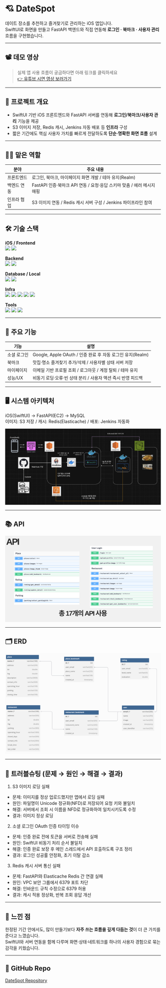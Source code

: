 # 💘 DateSpot
데이트 장소를 추천하고 즐겨찾기로 관리하는 iOS 앱입니다.  
SwiftUI로 화면을 만들고 FastAPI 백엔드와 직접 연동해 **로그인 · 북마크 · 사용자 관리** 흐름을 구현했습니다.  

---

## 📽️ 데모 영상
> 실제 앱 사용 흐름이 궁금하다면 아래 링크를 클릭하세요  
[👉 유튜브 시연 영상 보러가기](https://www.youtube.com/watch?v=HX3CKYLh1qs)

---

## 🧩 프로젝트 개요
- SwiftUI 기반 iOS 프론트엔드와 FastAPI 서버를 연동해 **로그인/북마크/사용자 관리** 기능을 제공
- S3 이미지 저장, Redis 캐시, Jenkins 자동 배포 등 **인프라** 구성
- 짧은 기간에도 핵심 사용자 가치를 빠르게 전달하도록 **단순·명확한 화면 흐름** 설계

---

## 👨‍💻 맡은 역할

| 분야 | 주요 내용 |
|---|---|
| 프론트엔드 | 로그인, 북마크, 마이페이지 화면 개발 / 테마 유지(Realm) |
| 백엔드 연동 | FastAPI 인증·북마크 API 연동 / 요청·응답 스키마 맞춤 / 에러 메시지 매핑 |
| 인프라 협업 | S3 이미지 연동 / Redis 캐시 서버 구성 / Jenkins 파이프라인 참여 |

---

## 🛠 기술 스택

**iOS / Frontend**  
<img src="https://img.shields.io/badge/Swift-F05138?style=for-the-badge&logo=swift&logoColor=white" height="28"/>
<img src="https://img.shields.io/badge/SwiftUI-0A84FF?style=for-the-badge" height="28"/>

**Backend**  
<img src="https://img.shields.io/badge/FastAPI-009688?style=for-the-badge&logo=fastapi&logoColor=white" height="28"/>
<img src="https://img.shields.io/badge/Python-3776AB?style=for-the-badge&logo=python&logoColor=white" height="28"/>

**Database / Local**  
<img src="https://img.shields.io/badge/MySQL-4479A1?style=for-the-badge&logo=mysql&logoColor=white" height="28"/>
<img src="https://img.shields.io/badge/Realm-39477F?style=for-the-badge" height="28"/>

**Infra**  
<img src="https://img.shields.io/badge/AWS%20EC2-FF9900?style=for-the-badge&logo=amazonaws&logoColor=white" height="28"/>
<img src="https://img.shields.io/badge/AWS%20S3-569A31?style=for-the-badge&logo=amazons3&logoColor=white" height="28"/>
<img src="https://img.shields.io/badge/Redis-DC382D?style=for-the-badge&logo=redis&logoColor=white" height="28"/>
<img src="https://img.shields.io/badge/Docker-2496ED?style=for-the-badge&logo=docker&logoColor=white" height="28"/>
<img src="https://img.shields.io/badge/Jenkins-D24939?style=for-the-badge&logo=jenkins&logoColor=white" height="28"/>

**Tools**  
<img src="https://img.shields.io/badge/Xcode-147EFB?style=for-the-badge&logo=xcode&logoColor=white" height="28"/>
<img src="https://img.shields.io/badge/GitHub-181717?style=for-the-badge&logo=github&logoColor=white" height="28"/>
<img src="https://img.shields.io/badge/Figma-F24E1E?style=for-the-badge&logo=figma&logoColor=white" height="28"/>

---

## 🌟 주요 기능

| 기능 | 설명 |
|---|---|
| 소셜 로그인 | Google, Apple OAuth / 인증 완료 후 자동 로그인 유지(Realm) |
| 북마크 | 맛집·명소 즐겨찾기 추가/삭제 / 사용자별 상태 서버 저장 |
| 마이페이지 | 이메일 기반 프로필 조회 / 로그아웃 / 계정 탈퇴 / 테마 유지 |
| 성능/UX | 비동기 로딩·오류·빈 상태 분리 / 사용자 액션 즉시 반영 피드백 |

---

## 🖥️ 시스템 아키텍처
iOS(SwiftUI) → FastAPI(EC2) → MySQL  
이미지: S3 저장 / 캐시: Redis(Elasticache) / 배포: Jenkins 자동화

![시스템 아키텍처](./assets/datespot_architecture.png)

---

## 📚 API
![API](./assets/datespot_api.png)

---

## 🗂 ERD
![ERD](./assets/datespot_erd.png)

---

## 🧠 트러블슈팅 (문제 → 원인 → 해결 → 결과)

1) S3 이미지 로딩 실패  
- 문제: 이미지를 정상 업로드했지만 앱에서 로딩 실패  
- 원인: 파일명이 Unicode 정규화(NFD)로 저장되어 요청 키와 불일치  
- 해결: 서버에서 조회 시 이름을 NFD로 정규화하여 일치시키도록 수정  
- 결과: 이미지 정상 로딩

2) 소셜 로그인 OAuth 인증 타이밍 이슈  
- 문제: 인증 완료 전에 토큰을 서버로 전송해 실패  
- 원인: SwiftUI 비동기 처리 순서 불일치  
- 해결: 인증 완료 보장 후 메인 스레드에서 API 호출하도록 구조 정리  
- 결과: 로그인 성공률 안정화, 초기 이탈 감소

3) Redis 캐시 서버 통신 실패  
- 문제: FastAPI와 Elasticache Redis 간 연결 실패  
- 원인: VPC 보안 그룹에서 6379 포트 차단  
- 해결: 인바운드 규칙 수정으로 6379 허용  
- 결과: 캐시 적용 정상화, 반복 조회 응답 개선

---

## 💬 느낀 점
한정된 기간 안에서도, 많이 만들기보다 **자주 쓰는 흐름을 깊게 다듬는 것**이 더 큰 가치를 준다고 느꼈습니다.  
SwiftUI와 서버 연동을 함께 다루며 화면·상태·네트워크를 하나의 사용자 경험으로 묶는 감각을 키웠습니다.

---

## 📌 GitHub Repo
[DateSpot Repository](https://github.com/donghun-ha/DateSpot_APP)
